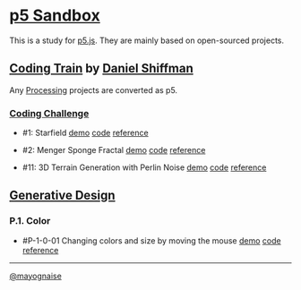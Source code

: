 # [p5 Sandbox][p5-sandbox]

This is a study for [p5.js][p5-js]. They are mainly based on open-sourced projects.

## [Coding Train][coding-train] by [Daniel Shiffman][daniel-shiffman]

Any [Processing][processing] projects are converted as p5.

### [Coding Challenge][coding-challenge]
- \#1: Starfield [demo][cc1-demo] [code][cc1-code] [reference][cc1-ref]

- \#2: Menger Sponge Fractal [demo][cc2-demo] [code][cc2-code] [reference][cc2-ref]
- \#11: 3D Terrain Generation with Perlin Noise [demo][cc11-demo] [code][cc11-code] [reference][cc11-ref]

## [Generative Design][generative-design]

### P.1. Color
- \#P-1-0-01 Changing colors and size by moving the mouse [demo][p-1-0-01-demo] [code][p-1-0-01-code] [reference][p-1-0-01-ref]

---

[@mayognaise][mayognaise]

[p5-sandbox]: https://mayognaise.github.io/p5-sandbox
[p5-js]: https://p5js.org
[processing]: https://processing.org/
[coding-train]: http://thecodingtrain.com
[daniel-shiffman]: https://shiffman.net
[coding-challenge]: http://thecodingtrain.com/CodingChallenges
[generative-design]: http://www.generative-gestaltung.de/2
[mayognaise]: https://github.com/mayognaise

[cc1-demo]: https://mayognaise.github.io/p5-sandbox/coding-train/cc1-starfield
[cc1-code]: https://github.com/mayognaise/p5-sandbox/tree/master/coding-train/cc1-starfield
[cc1-ref]: http://thecodingtrain.com/CodingChallenges/001-starfield.html
[cc2-code]: https://github.com/mayognaise/p5-sandbox/tree/master/coding-train/cc2-menger-sponge
[cc2-demo]: https://mayognaise.github.io/p5-sandbox/coding-train/cc2-menger-sponge
[cc2-ref]: http://thecodingtrain.com/CodingChallenges/002-mengersponge.html
[cc11-code]: https://github.com/mayognaise/p5-sandbox/tree/master/coding-train/cc11-perlinnoiseterrain
[cc11-demo]: https://mayognaise.github.io/p5-sandbox/coding-train/cc11-perlinnoiseterrain
[cc11-ref]: http://thecodingtrain.com/CodingChallenges/011-perlinnoiseterrain.html
[p-1-0-01-demo]: https://mayognaise.github.io/p5-sandbox/generative-design/p-1-0-01
[p-1-0-01-code]: https://github.com/mayognaise/p5-sandbox/tree/master/generative-design/p-1-0-01
[p-1-0-01-ref]: https://editor.p5js.org/generative-design/sketches/P_1_0_01
